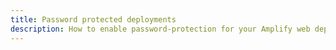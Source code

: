 ```yaml
---
title: Password protected deployments
description: How to enable password-protection for your Amplify web deployments
---
```


<inline-fragment platform="js" src="~/guides/hosting/fragments/password-protected-deployments.md"></inline-fragment>
